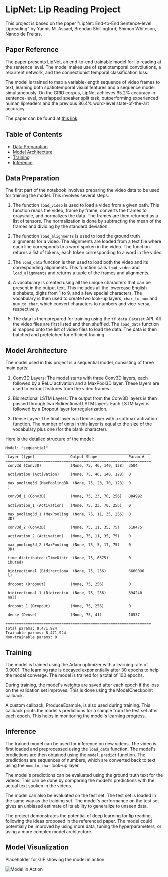 # LipNet: Lip Reading Project

This project is based on the paper "LipNet: End-to-End Sentence-level Lipreading" by Yannis M. Assael, Brendan Shillingford, Shimon Whiteson, Nando de Freitas. 

## Paper Reference

The paper presents LipNet, an end-to-end trainable model for lip reading at the sentence level. The model makes use of spatiotemporal convolutions, a recurrent network, and the connectionist temporal classification loss. 

The model is trained to map a variable-length sequence of video frames to text, learning both spatiotemporal visual features and a sequence model simultaneously. On the GRID corpus, LipNet achieves 95.2% accuracy in sentence-level, overlapped speaker split task, outperforming experienced human lipreaders and the previous 86.4% word-level state-of-the-art accuracy.

The paper can be found at [this link](https://doi.org/10.48550/arXiv.1611.01599).

## Table of Contents

- [Data Preparation](#data-preparation)
- [Model Architecture](#model-architecture)
- [Training](#training)
- [Inference](#inference)

## Data Preparation

The first part of the notebook involves preparing the video data to be used for training the model. This involves several steps:

1. The function `load_video` is used to load a video from a given path. This function reads the video, frame by frame, converts the frames to grayscale, and normalizes the data. The frames are then returned as a list of tensors. The normalization is done by subtracting the mean of the frames and dividing by the standard deviation.

2. The function `load_alignments` is used to load the ground truth alignments for a video. The alignments are loaded from a text file where each line corresponds to a word spoken in the video. The function returns a list of tokens, each token corresponding to a word in the video.

3. The `load_data` function is then used to load both the video and its corresponding alignments. This function calls `load_video` and `load_alignments` and returns a tuple of the frames and alignments.

4. A vocabulary is created using all the unique characters that can be present in the output text. This includes all the lowercase English alphabets, digits from 1 to 9, and a few special characters. The vocabulary is then used to create two look-up layers, `char_to_num` and `num_to_char`, which convert characters to numbers and vice-versa, respectively.

5. The data is then prepared for training using the `tf.data.Dataset` API. All the video files are first listed and then shuffled. The `load_data` function is mapped onto the list of video files to load the data. The data is then batched and prefetched for efficient training.

## Model Architecture

The model used in this project is a sequential model, consisting of three main parts:

1. Conv3D Layers: The model starts with three Conv3D layers, each followed by a ReLU activation and a MaxPool3D layer. These layers are used to extract features from the video frames.

2. Bidirectional LSTM Layers: The output from the Conv3D layers is then passed through two Bidirectional LSTM layers. Each LSTM layer is followed by a Dropout layer for regularization.

3. Dense Layer: The final layer is a Dense layer with a softmax activation function. The number of units in this layer is equal to the size of the vocabulary plus one (for the blank character).

Here is the detailed structure of the model:

```
Model: "sequential"
_________________________________________________________________
 Layer (type)                Output Shape              Param #   
=================================================================
 conv3d (Conv3D)             (None, 75, 46, 140, 128)  3584      
                                                                 
 activation (Activation)     (None, 75, 46, 140, 128)  0         
                                                                 
 max_pooling3d (MaxPooling3D  (None, 75, 23, 70, 128)  0         
 )                                                               
                                                                 
 conv3d_1 (Conv3D)           (None, 75, 23, 70, 256)   884992    
                                                                 
 activation_1 (Activation)   (None, 75, 23, 70, 256)   0         
                                                                 
 max_pooling3d_1 (MaxPooling  (None, 75, 11, 35, 256)  0         
 3D)                                                             
                                                                 
 conv3d_2 (Conv3D)           (None, 75, 11, 35, 75)    518475    
                                                                 
 activation_2 (Activation)   (None, 75, 11, 35, 75)    0         
                                                                 
 max_pooling3d_2 (MaxPooling  (None, 75, 5, 17, 75)    0         
 3D)                                                             
                                                                 
 time_distributed (TimeDistr  (None, 75, 6375)         0         
 ibuted)                                                         
                                                                 
 bidirectional (Bidirectiona  (None, 75, 256)          6660096   
 l)                                                              
                                                                 
 dropout (Dropout)           (None, 75, 256)           0         
                                                                 
 bidirectional_1 (Bidirectio  (None, 75, 256)          394240   
 nal)                                                            
                                                                 
 dropout_1 (Dropout)         (None, 75, 256)           0         
                                                                 
 dense (Dense)               (None, 75, 41)            10537     
                                                                 
=================================================================
Total params: 8,471,924
Trainable params: 8,471,924
Non-trainable params: 0
```

## Training

The model is trained using the Adam optimizer with a learning rate of 0.0001. The learning rate is decayed exponentially after 30 epochs to help the model converge. The model is trained for a total of 100 epochs.

During training, the model's weights are saved after each epoch if the loss on the validation set improves. This is done using the ModelCheckpoint callback.

A custom callback, ProduceExample, is also used during training. This callback prints the model's predictions for a sample from the test set after each epoch. This helps in monitoring the model's learning progress.

## Inference

The trained model can be used for inference on new videos. The video is first loaded and preprocessed using the `load_data` function. The model's predictions are then obtained using the `model.predict` function. The predictions are sequences of numbers, which are converted back to text using the `num_to_char` look-up layer.

The model's predictions can be evaluated using the ground truth text for the videos. This can be done by comparing the model's predictions with the actual text spoken in the videos.

The model can also be evaluated on the test set. The test set is loaded in the same way as the training set. The model's performance on the test set gives an unbiased estimate of its ability to generalize to unseen data.

The project demonstrates the potential of deep learning for lip reading, following the ideas proposed in the referenced paper. The model could potentially be improved by using more data, tuning the hyperparameters, or using a more complex model architecture.

## Model Visualization

Placeholder for GIF showing the model in action:

![Model in Action](path_to_gif.gif)
